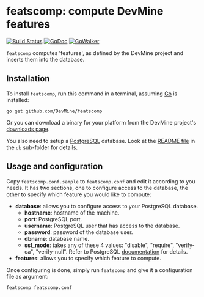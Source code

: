 # featscomp: compute DevMine features

[![Build Status](https://travis-ci.org/DevMine/featscomp.png?branch=master)](https://travis-ci.org/DevMine/featscomp)
[![GoDoc](http://godoc.org/github.com/DevMine/featscomp?status.svg)](http://godoc.org/github.com/DevMine/featscomp)
[![GoWalker](http://img.shields.io/badge/doc-gowalker-blue.svg?style=flat)](https://gowalker.org/github.com/DevMine/featscomp)

`featscomp` computes 'features', as defined by the DevMine project and inserts
them into the database.

## Installation

To install `featscomp`, run this command in a terminal, assuming
[Go](http://golang.org/) is installed:

    go get github.com/DevMine/featscomp

Or you can download a binary for your platform from the DevMine project's
[downloads page](http://devmine.ch/downloads).

You also need to setup a [PostgreSQL](http://www.postgresql.org/) database. Look
at the
[README file](https://github.com/DevMine/featscomp/blob/master/db/README.md)
in the `db` sub-folder for details.

## Usage and configuration

Copy `featscomp.conf.sample` to `featscomp.conf` and edit it according to you
needs. It has two sections, one to configure access to the database, the other
to specify which feature you would like to compute:

 * **database**: allows you to configure access to your PostgreSQL
   database.
   - **hostname**: hostname of the machine.
   - **port**: PostgreSQL port.
   - **username**: PostgreSQL user that has access to the database.
   - **password**: password of the database user.
   - **dbname**: database name.
   - **ssl\_mode**: takes any of these 4 values: "disable",
     "require", "verify-ca", "verify-null". Refer to PostgreSQL
     [documentation](http://www.postgresql.org/docs/9.4/static/libpq-ssl.html)
     for details.
 * **features**: allows you to specify which feature to compute.

Once configuring is done, simply run `featscomp` and give it a configuration
file as argument:

    featscomp featscomp.conf
